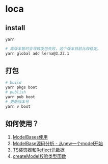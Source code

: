 # loca

## install
```bash
yarn

# 高版本暂时会导致发包失败，这个版本目前比较稳定。
yarn global add lerna@3.22.1
```

## 打包
```bash
# build
yarn pkgs boot
# publish
yarn pub boot
# 更新版本号
yarn v boot 
```

## 如何使用？

1. [ModelBases使用](./md/ModelBase源码分析%20-%20从new一个model开始.md)
2. [ModelBase源码分析 - 从new一个model开始](./md/ModelBase源码分析%20-%20从new一个model开始.md)
3. [TS装饰器和Reflect元数据](./md/TS装饰器和Reflect元数据.md)
4. [createModel校验类型函数](./md/createModel校验传入Model内数据类型.md)
